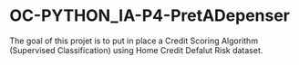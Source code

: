 # OC-PYTHON_IA-P4-PretADepenser

The goal of this projet is to put in place a Credit Scoring Algorithm (Supervised Classification) using Home Credit Defalut Risk dataset.
